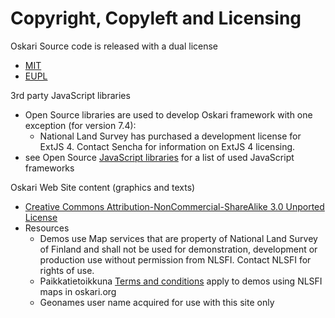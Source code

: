 # Copyright, Copyleft and Licensing

Oskari Source code is released with a dual license

* [MIT](http://www.paikkatietoikkuna.fi/web/fi/mit-lisenssin-ehdot)
* [EUPL](http://www.paikkatietoikkuna.fi/web/fi/eupl-lisenssin-ehdot)

3rd party JavaScript libraries

* Open Source libraries are used to develop Oskari framework with one exception (for version 7.4):
    * National Land Survey has purchased a development license for ExtJS 4. Contact Sencha for information on ExtJS 4 licensing.
* see Open Source [JavaScript libraries](/documentation/libraries) for a list of used JavaScript frameworks

Oskari Web Site content (graphics and texts)

* [Creative Commons Attribution-NonCommercial-ShareAlike 3.0 Unported License](http://creativecommons.org/licenses/by-nc-sa/3.0/)
* Resources
    * Demos use Map services that are property of National Land Survey of Finland and shall not be used for demonstration, development or production use without permission from NLSFI. Contact NLSFI for rights of use.
    * Paikkatietoikkuna ​[Terms and conditions](http://www.paikkatietoikkuna.fi/web/en/terms-and-conditions) apply to demos using NLSFI maps in oskari.org
    * Geonames user name acquired for use with this site only
